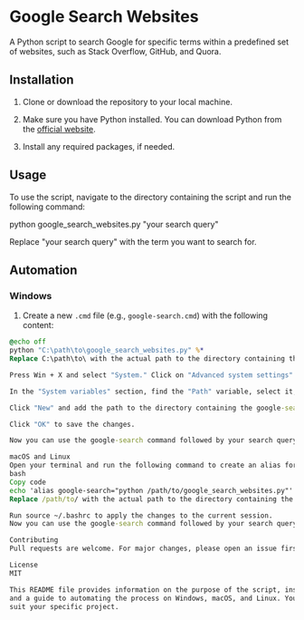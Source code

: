 # Google Search Websites

A Python script to search Google for specific terms within a predefined set of websites, such as Stack Overflow, GitHub, and Quora.

## Installation

1. Clone or download the repository to your local machine.

2. Make sure you have Python installed. You can download Python from the [official website](https://www.python.org/downloads/).

3. Install any required packages, if needed.

## Usage

To use the script, navigate to the directory containing the script and run the following command:

python google_search_websites.py "your search query"


Replace "your search query" with the term you want to search for.

## Automation

### Windows

1. Create a new `.cmd` file (e.g., `google-search.cmd`) with the following content:

```cmd
@echo off
python "C:\path\to\google_search_websites.py" %*
Replace C:\path\to\ with the actual path to the directory containing the google_search_websites.py script.

Press Win + X and select "System." Click on "Advanced system settings" and then click on "Environment Variables."

In the "System variables" section, find the "Path" variable, select it, and click "Edit."

Click "New" and add the path to the directory containing the google-search.cmd file (e.g., C:\scripts\).

Click "OK" to save the changes.

Now you can use the google-search command followed by your search query in the Command Prompt.

macOS and Linux
Open your terminal and run the following command to create an alias for the script:
bash
Copy code
echo 'alias google-search="python /path/to/google_search_websites.py"' >> ~/.bashrc
Replace /path/to/ with the actual path to the directory containing the google_search_websites.py script.

Run source ~/.bashrc to apply the changes to the current session.
Now you can use the google-search command followed by your search query in the terminal.

Contributing
Pull requests are welcome. For major changes, please open an issue first to discuss what you would like to change.

License
MIT

This README file provides information on the purpose of the script, installation instructions, usage instructions,
and a guide to automating the process on Windows, macOS, and Linux. You can customize the file as needed to better
suit your specific project.

